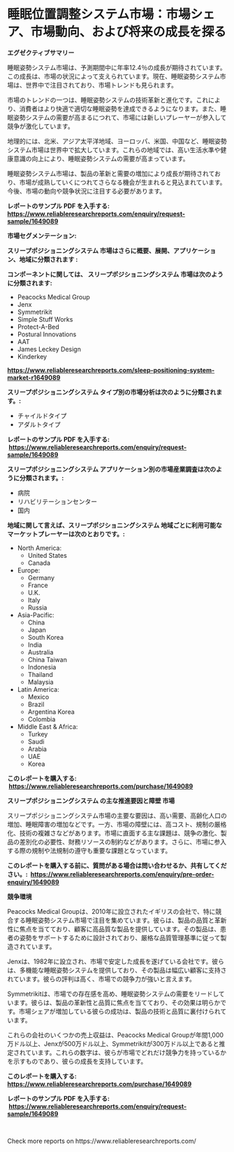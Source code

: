 <p><h1>睡眠位置調整システム市場：市場シェア、市場動向、および将来の成長を探る</h1></p><p><strong>エグゼクティブサマリー</strong></p>
<p><p>睡眠姿勢システム市場は、予測期間中に年率12.4％の成長が期待されています。この成長は、市場の状況によって支えられています。現在、睡眠姿勢システム市場は、世界中で注目されており、市場トレンドも見られます。</p><p>市場のトレンドの一つは、睡眠姿勢システムの技術革新と進化です。これにより、消費者はより快適で適切な睡眠姿勢を達成できるようになります。また、睡眠姿勢システムの需要が高まるにつれて、市場には新しいプレーヤーが参入して競争が激化しています。</p><p>地理的には、北米、アジア太平洋地域、ヨーロッパ、米国、中国など、睡眠姿勢システム市場は世界中で拡大しています。これらの地域では、高い生活水準や健康意識の向上により、睡眠姿勢システムの需要が高まっています。</p><p>睡眠姿勢システム市場は、製品の革新と需要の増加により成長が期待されており、市場が成熟していくにつれてさらなる機会が生まれると見込まれています。今後、市場の動向や競争状況に注目する必要があります。</p></p>
<p><strong>レポートのサンプル PDF を入手する: <a href="https://www.reliableresearchreports.com/enquiry/request-sample/1649089">https://www.reliableresearchreports.com/enquiry/request-sample/1649089</a></strong></p>
<p><strong>市場セグメンテーション:</strong></p>
<p><strong> スリープポジショニングシステム 市場はさらに概要、展開、アプリケーション、地域に分類されます :</strong></p>
<p><strong>コンポーネントに関しては、 スリープポジショニングシステム 市場は次のように分類されます: &nbsp;</strong></p>
<p><ul><li>Peacocks Medical Group</li><li>Jenx</li><li>Symmetrikit</li><li>Simple Stuff Works</li><li>Protect-A-Bed</li><li>Postural Innovations</li><li>AAT</li><li>James Leckey Design</li><li>Kinderkey</li></ul></p>
<p><strong><a href="https://www.reliableresearchreports.com/sleep-positioning-system-market-r1649089">https://www.reliableresearchreports.com/sleep-positioning-system-market-r1649089</a></strong></p>
<p><strong> スリープポジショニングシステム タイプ別の市場分析は次のように分類されます。:</strong></p>
<p><ul><li>チャイルドタイプ</li><li>アダルトタイプ</li></ul></p>
<p><strong>レポートのサンプル PDF を入手する: &nbsp;<a href="https://www.reliableresearchreports.com/enquiry/request-sample/1649089">https://www.reliableresearchreports.com/enquiry/request-sample/1649089</a></strong></p>
<p><strong> スリープポジショニングシステム アプリケーション別の市場産業調査は次のように分類されます。:</strong></p>
<p><ul><li>病院</li><li>リハビリテーションセンター</li><li>国内</li></ul></p>
<p><strong>地域に関して言えば、スリープポジショニングシステム 地域ごとに利用可能なマーケットプレーヤーは次のとおりです。:</strong></p>
<p><ul>
    <li>
        North America:
        <ul>
            <li>United States</li>
            <li>Canada</li>
        </ul>
    </li>
    <li>
        Europe:
        <ul>
            <li>Germany</li>
            <li>France</li>
            <li>U.K.</li>
            <li>Italy</li>
            <li>Russia</li>
        </ul>
    </li>
    <li>
        Asia-Pacific:
        <ul>
            <li>China</li>
            <li>Japan</li>
            <li>South Korea</li>
            <li>India</li>
            <li>Australia</li>
            <li>China Taiwan</li>
            <li>Indonesia</li>
            <li>Thailand</li>
            <li>Malaysia</li>
        </ul>
    </li>
    <li>
        Latin America:
        <ul>
            <li>Mexico</li>
            <li>Brazil</li>
            <li>Argentina Korea</li>
            <li>Colombia</li>
        </ul>
    </li>
    <li>
        Middle East & Africa:
        <ul>
            <li>Turkey</li>
            <li>Saudi</li>
            <li>Arabia</li>
            <li>UAE</li>
            <li>Korea</li>
        </ul>
    </li>
    </ul></p>
<p><strong>このレポートを購入する: &nbsp;<a href="https://www.reliableresearchreports.com/purchase/1649089">https://www.reliableresearchreports.com/purchase/1649089</a></strong></p>
<p><strong>スリープポジショニングシステム の主な推進要因と障壁 市場</strong></p>
<p><p>スリープポジショニングシステム市場の主要な要因は、高い需要、高齢化人口の増加、睡眠障害の増加などです。一方、市場の障壁には、高コスト、規制の厳格化、技術の複雑さなどがあります。市場に直面する主な課題は、競争の激化、製品の差別化の必要性、財務リソースの制約などがあります。さらに、市場に参入する際の規制や法規制の遵守も重要な課題となっています。</p></p>
<p><strong>このレポートを購入する前に、質問がある場合は問い合わせるか、共有してください。:&nbsp; <a href="https://www.reliableresearchreports.com/enquiry/pre-order-enquiry/1649089">https://www.reliableresearchreports.com/enquiry/pre-order-enquiry/1649089</a></strong></p>
<p><strong>競争環境</strong></p>
<p><p>Peacocks Medical Groupは、2010年に設立されたイギリスの会社で、特に競合する睡眠姿勢システム市場で注目を集めています。彼らは、製品の品質と革新性に焦点を当てており、顧客に高品質な製品を提供しています。その製品は、患者の姿勢をサポートするために設計されており、厳格な品質管理基準に従って製造されています。</p><p>Jenxは、1982年に設立され、市場で安定した成長を遂げている会社です。彼らは、多機能な睡眠姿勢システムを提供しており、その製品は幅広い顧客に支持されています。彼らの評判は高く、市場での競争力が強いと言えます。</p><p>Symmetrikitは、市場での存在感を高め、睡眠姿勢システムの需要をリードしています。彼らは、製品の革新性と品質に焦点を当てており、その効果は明らかです。市場シェアが増加している彼らの成功は、製品の技術と品質に裏付けられています。</p><p>これらの会社のいくつかの売上収益は、Peacocks Medical Groupが年間1,000万ドル以上、Jenxが500万ドル以上、Symmetrikitが300万ドル以上であると推定されています。これらの数字は、彼らが市場でどれだけ競争力を持っているかを示すものであり、彼らの成長を支持しています。</p></p>
<p><strong>このレポートを購入する: &nbsp; <a href="https://www.reliableresearchreports.com/purchase/1649089">https://www.reliableresearchreports.com/purchase/1649089</a></strong></p>
<p><strong>レポートのサンプル PDF を入手する: &nbsp;<a href="https://www.reliableresearchreports.com/enquiry/request-sample/1649089">https://www.reliableresearchreports.com/enquiry/request-sample/1649089</a></strong><strong></strong></p>
<p>&nbsp;</p>
<p>Check more reports on https://www.reliableresearchreports.com/</p>